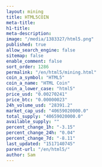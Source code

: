 ```yaml
---
layout: mining
title: HTML5COIN
meta-title: 
h1-title: 
meta-description: 
image: "/media/1383327/html5.png"
published: true
allow_search_engine: false
sitemap: false
enable_comment: false
sort_order: 1286
permalink: "/en/html5/mining.html"
coin_a_symbol: "HTML5"
coin_a_name: "HTML Coin"
coin_a_lower_case: "html5"
price_usd: "0.00270241"
price_btc: "0.00000023"
24h_volume_usd: "28391.2"
market_cap_usd: "40659020000.0"
total_supply: "40659020000.0"
available_supply: ""
percent_change_1h: "-3.15"
percent_change_24h: "0.04"
percent_change_7d: "-8.11"
last_updated: "1517140745"
parent-url: "/en/html5/"
author: Sam
---
```


